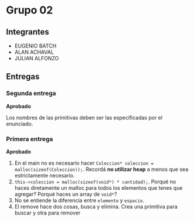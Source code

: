 # Grupo 02

## Integrantes

* EUGENIO BATCH
* ALAN ACHAVAL 
* JULIAN ALFONZO

## Entregas

### Segunda entrega

**Aprobado**

Los nombres de las primitivas deben ser las especificadas por el enunciado.

### Primera entrega

**Aprobado**

1. En el main no es necesario hacer ```Coleccion* coleccion = malloc(sizeof(Coleccion));```. Recordá **no utilizar heap** a menos que sea estrictamente necesario.
2. ```this->coleccion = malloc(sizeof(void*) * cantidad);```. Porqué no haces diretamente un malloc para todos los elementos que tenes que agregar? Porqué haces un array de ```void*```?
3. No se entiende la diferencia entre ```elemento``` y ```espacio```.
4. El remove hace dos cosas, busca y elimina. Crea una primitiva para buscar y otra para remover


